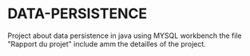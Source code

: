 # DATA-PERSISTENCE
Project about data persistence  in java using MYSQL workbench
the file "Rapport du projet" include amm the detailles of the project.
